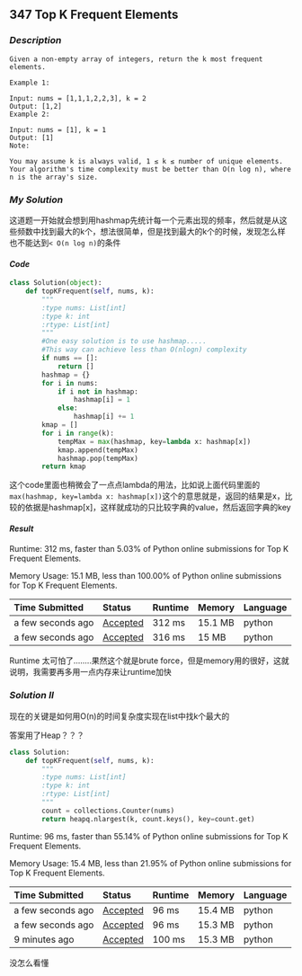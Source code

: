 ## 347 Top K Frequent Elements

### *Description*

```
Given a non-empty array of integers, return the k most frequent elements.

Example 1:

Input: nums = [1,1,1,2,2,3], k = 2
Output: [1,2]
Example 2:

Input: nums = [1], k = 1
Output: [1]
Note:

You may assume k is always valid, 1 ≤ k ≤ number of unique elements.
Your algorithm's time complexity must be better than O(n log n), where n is the array's size.
```



### *My Solution*

这道题一开始就会想到用hashmap先统计每一个元素出现的频率，然后就是从这些频数中找到最大的k个，想法很简单，但是找到最大的k个的时候，发现怎么样也不能达到`< O(n log n)`的条件

#### *Code*

```python
class Solution(object):
    def topKFrequent(self, nums, k):
        """
        :type nums: List[int]
        :type k: int
        :rtype: List[int]
        """
        #One easy solution is to use hashmap.....
        #This way can achieve less than O(nlogn) complexity
        if nums == []:
            return []
        hashmap = {}
        for i in nums:
            if i not in hashmap:
                hashmap[i] = 1
            else:
                hashmap[i] += 1
        kmap = []
        for i in range(k):
            tempMax = max(hashmap, key=lambda x: hashmap[x])
            kmap.append(tempMax)
            hashmap.pop(tempMax)
        return kmap
```



这个code里面也稍微会了一点点lambda的用法，比如说上面代码里面的`max(hashmap, key=lambda x: hashmap[x])`这个的意思就是，返回的结果是x，比较的依据是hashmap[x]，这样就成功的只比较字典的value，然后返回字典的key



#### *Result*

Runtime: 312 ms, faster than 5.03% of Python online submissions for Top K Frequent Elements.

Memory Usage: 15.1 MB, less than 100.00% of Python online submissions for Top K Frequent Elements.



| Time Submitted    | Status                                                       | Runtime | Memory  | Language |
| :---------------- | :----------------------------------------------------------- | :------ | :------ | :------- |
| a few seconds ago | [Accepted](https://leetcode.com/submissions/detail/304144610/) | 312 ms  | 15.1 MB | python   |
| a few seconds ago | [Accepted](https://leetcode.com/submissions/detail/304144585/) | 316 ms  | 15 MB   | python   |



Runtime 太可怕了........果然这个就是brute force，但是memory用的很好，这就说明，我需要再多用一点内存来让runtime加快



### *Solution II*

现在的关键是如何用O(n)的时间复杂度实现在list中找k个最大的



答案用了Heap？？？

```python
class Solution:
    def topKFrequent(self, nums, k):
        """
        :type nums: List[int]
        :type k: int
        :rtype: List[int]
        """ 
        count = collections.Counter(nums)   
        return heapq.nlargest(k, count.keys(), key=count.get) 
```



Runtime: 96 ms, faster than 55.14% of Python online submissions for Top K Frequent Elements.

Memory Usage: 15.4 MB, less than 21.95% of Python online submissions for Top K Frequent Elements.



| Time Submitted    | Status                                                       | Runtime | Memory  | Language |
| :---------------- | :----------------------------------------------------------- | :------ | :------ | :------- |
| a few seconds ago | [Accepted](https://leetcode.com/submissions/detail/304147829/) | 96 ms   | 15.4 MB | python   |
| a few seconds ago | [Accepted](https://leetcode.com/submissions/detail/304147768/) | 96 ms   | 15.3 MB | python   |
| 9 minutes ago     | [Accepted](https://leetcode.com/submissions/detail/304146642/) | 100 ms  | 15.3 MB | python   |



没怎么看懂